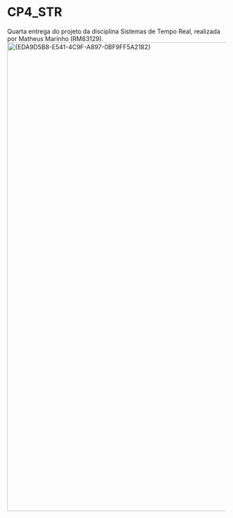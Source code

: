 # CP4_STR
Quarta entrega do projeto da disciplina Sistemas de Tempo Real, realizada por Matheus Marinho (RM83129).
<img width="1920" height="1080" alt="{EDA9D5B8-E541-4C9F-A897-0BF9FF5A2182}" src="https://github.com/user-attachments/assets/21c933f7-9f9a-47ba-8e32-2945af0add64" />
